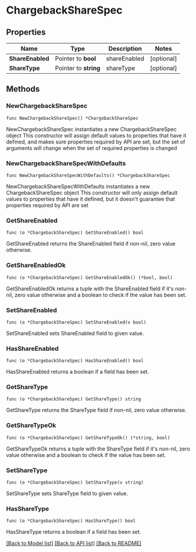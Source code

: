 # ChargebackShareSpec

## Properties

Name | Type | Description | Notes
------------ | ------------- | ------------- | -------------
**ShareEnabled** | Pointer to **bool** | shareEnabled | [optional] 
**ShareType** | Pointer to **string** | shareType | [optional] 

## Methods

### NewChargebackShareSpec

`func NewChargebackShareSpec() *ChargebackShareSpec`

NewChargebackShareSpec instantiates a new ChargebackShareSpec object
This constructor will assign default values to properties that have it defined,
and makes sure properties required by API are set, but the set of arguments
will change when the set of required properties is changed

### NewChargebackShareSpecWithDefaults

`func NewChargebackShareSpecWithDefaults() *ChargebackShareSpec`

NewChargebackShareSpecWithDefaults instantiates a new ChargebackShareSpec object
This constructor will only assign default values to properties that have it defined,
but it doesn't guarantee that properties required by API are set

### GetShareEnabled

`func (o *ChargebackShareSpec) GetShareEnabled() bool`

GetShareEnabled returns the ShareEnabled field if non-nil, zero value otherwise.

### GetShareEnabledOk

`func (o *ChargebackShareSpec) GetShareEnabledOk() (*bool, bool)`

GetShareEnabledOk returns a tuple with the ShareEnabled field if it's non-nil, zero value otherwise
and a boolean to check if the value has been set.

### SetShareEnabled

`func (o *ChargebackShareSpec) SetShareEnabled(v bool)`

SetShareEnabled sets ShareEnabled field to given value.

### HasShareEnabled

`func (o *ChargebackShareSpec) HasShareEnabled() bool`

HasShareEnabled returns a boolean if a field has been set.

### GetShareType

`func (o *ChargebackShareSpec) GetShareType() string`

GetShareType returns the ShareType field if non-nil, zero value otherwise.

### GetShareTypeOk

`func (o *ChargebackShareSpec) GetShareTypeOk() (*string, bool)`

GetShareTypeOk returns a tuple with the ShareType field if it's non-nil, zero value otherwise
and a boolean to check if the value has been set.

### SetShareType

`func (o *ChargebackShareSpec) SetShareType(v string)`

SetShareType sets ShareType field to given value.

### HasShareType

`func (o *ChargebackShareSpec) HasShareType() bool`

HasShareType returns a boolean if a field has been set.


[[Back to Model list]](../README.md#documentation-for-models) [[Back to API list]](../README.md#documentation-for-api-endpoints) [[Back to README]](../README.md)


